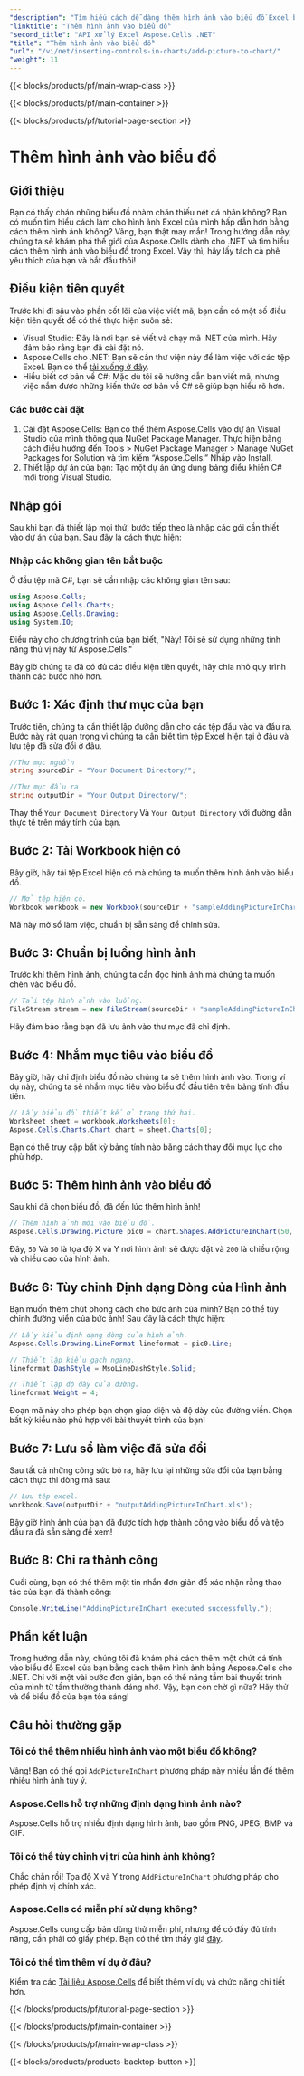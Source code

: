 ```yaml
---
"description": "Tìm hiểu cách dễ dàng thêm hình ảnh vào biểu đồ Excel bằng Aspose.Cells cho .NET. Cải thiện biểu đồ và bài thuyết trình của bạn chỉ trong vài bước đơn giản."
"linktitle": "Thêm hình ảnh vào biểu đồ"
"second_title": "API xử lý Excel Aspose.Cells .NET"
"title": "Thêm hình ảnh vào biểu đồ"
"url": "/vi/net/inserting-controls-in-charts/add-picture-to-chart/"
"weight": 11
---
```


{{< blocks/products/pf/main-wrap-class >}}

{{< blocks/products/pf/main-container >}}

{{< blocks/products/pf/tutorial-page-section >}}

# Thêm hình ảnh vào biểu đồ

## Giới thiệu

Bạn có thấy chán những biểu đồ nhàm chán thiếu nét cá nhân không? Bạn có muốn tìm hiểu cách làm cho hình ảnh Excel của mình hấp dẫn hơn bằng cách thêm hình ảnh không? Vâng, bạn thật may mắn! Trong hướng dẫn này, chúng ta sẽ khám phá thế giới của Aspose.Cells dành cho .NET và tìm hiểu cách thêm hình ảnh vào biểu đồ trong Excel. Vậy thì, hãy lấy tách cà phê yêu thích của bạn và bắt đầu thôi!

## Điều kiện tiên quyết

Trước khi đi sâu vào phần cốt lõi của việc viết mã, bạn cần có một số điều kiện tiên quyết để có thể thực hiện suôn sẻ:

- Visual Studio: Đây là nơi bạn sẽ viết và chạy mã .NET của mình. Hãy đảm bảo rằng bạn đã cài đặt nó.
- Aspose.Cells cho .NET: Bạn sẽ cần thư viện này để làm việc với các tệp Excel. Bạn có thể [tải xuống ở đây](https://releases.aspose.com/cells/net/).
- Hiểu biết cơ bản về C#: Mặc dù tôi sẽ hướng dẫn bạn viết mã, nhưng việc nắm được những kiến thức cơ bản về C# sẽ giúp bạn hiểu rõ hơn.

### Các bước cài đặt

1. Cài đặt Aspose.Cells: Bạn có thể thêm Aspose.Cells vào dự án Visual Studio của mình thông qua NuGet Package Manager. Thực hiện bằng cách điều hướng đến Tools > NuGet Package Manager > Manage NuGet Packages for Solution và tìm kiếm “Aspose.Cells.” Nhấp vào Install.
2. Thiết lập dự án của bạn: Tạo một dự án ứng dụng bảng điều khiển C# mới trong Visual Studio.

## Nhập gói

Sau khi bạn đã thiết lập mọi thứ, bước tiếp theo là nhập các gói cần thiết vào dự án của bạn. Sau đây là cách thực hiện:

### Nhập các không gian tên bắt buộc

Ở đầu tệp mã C#, bạn sẽ cần nhập các không gian tên sau:

```csharp
using Aspose.Cells;
using Aspose.Cells.Charts;
using Aspose.Cells.Drawing;
using System.IO;
```

Điều này cho chương trình của bạn biết, "Này! Tôi sẽ sử dụng những tính năng thú vị này từ Aspose.Cells."

Bây giờ chúng ta đã có đủ các điều kiện tiên quyết, hãy chia nhỏ quy trình thành các bước nhỏ hơn. 

## Bước 1: Xác định thư mục của bạn

Trước tiên, chúng ta cần thiết lập đường dẫn cho các tệp đầu vào và đầu ra. Bước này rất quan trọng vì chúng ta cần biết tìm tệp Excel hiện tại ở đâu và lưu tệp đã sửa đổi ở đâu.

```csharp
//Thư mục nguồn
string sourceDir = "Your Document Directory/";

//Thư mục đầu ra
string outputDir = "Your Output Directory/";
```

Thay thế `Your Document Directory` Và `Your Output Directory` với đường dẫn thực tế trên máy tính của bạn. 

## Bước 2: Tải Workbook hiện có

Bây giờ, hãy tải tệp Excel hiện có mà chúng ta muốn thêm hình ảnh vào biểu đồ.

```csharp
// Mở tệp hiện có.
Workbook workbook = new Workbook(sourceDir + "sampleAddingPictureInChart.xls");
```

Mã này mở sổ làm việc, chuẩn bị sẵn sàng để chỉnh sửa.

## Bước 3: Chuẩn bị luồng hình ảnh

Trước khi thêm hình ảnh, chúng ta cần đọc hình ảnh mà chúng ta muốn chèn vào biểu đồ. 

```csharp
// Tải tệp hình ảnh vào luồng.
FileStream stream = new FileStream(sourceDir + "sampleAddingPictureInChart.png", FileMode.Open, FileAccess.Read);
```

Hãy đảm bảo rằng bạn đã lưu ảnh vào thư mục đã chỉ định.

## Bước 4: Nhắm mục tiêu vào biểu đồ

Bây giờ, hãy chỉ định biểu đồ nào chúng ta sẽ thêm hình ảnh vào. Trong ví dụ này, chúng ta sẽ nhắm mục tiêu vào biểu đồ đầu tiên trên bảng tính đầu tiên.

```csharp
// Lấy biểu đồ thiết kế ở trang thứ hai.
Worksheet sheet = workbook.Worksheets[0];
Aspose.Cells.Charts.Chart chart = sheet.Charts[0];
```

Bạn có thể truy cập bất kỳ bảng tính nào bằng cách thay đổi mục lục cho phù hợp.

## Bước 5: Thêm hình ảnh vào biểu đồ

Sau khi đã chọn biểu đồ, đã đến lúc thêm hình ảnh! 

```csharp
// Thêm hình ảnh mới vào biểu đồ.
Aspose.Cells.Drawing.Picture pic0 = chart.Shapes.AddPictureInChart(50, 50, stream, 200, 200);
```

Đây, `50` Và `50` là tọa độ X và Y nơi hình ảnh sẽ được đặt và `200` là chiều rộng và chiều cao của hình ảnh.

## Bước 6: Tùy chỉnh Định dạng Dòng của Hình ảnh

Bạn muốn thêm chút phong cách cho bức ảnh của mình? Bạn có thể tùy chỉnh đường viền của bức ảnh! Sau đây là cách thực hiện:

```csharp
// Lấy kiểu định dạng dòng của hình ảnh.
Aspose.Cells.Drawing.LineFormat lineformat = pic0.Line; 

// Thiết lập kiểu gạch ngang.
lineformat.DashStyle = MsoLineDashStyle.Solid;

// Thiết lập độ dày của đường.
lineformat.Weight = 4;    
```

Đoạn mã này cho phép bạn chọn giao diện và độ dày của đường viền. Chọn bất kỳ kiểu nào phù hợp với bài thuyết trình của bạn!

## Bước 7: Lưu sổ làm việc đã sửa đổi

Sau tất cả những công sức bỏ ra, hãy lưu lại những sửa đổi của bạn bằng cách thực thi dòng mã sau:

```csharp
// Lưu tệp excel.
workbook.Save(outputDir + "outputAddingPictureInChart.xls");
```

Bây giờ hình ảnh của bạn đã được tích hợp thành công vào biểu đồ và tệp đầu ra đã sẵn sàng để xem!

## Bước 8: Chỉ ra thành công

Cuối cùng, bạn có thể thêm một tin nhắn đơn giản để xác nhận rằng thao tác của bạn đã thành công:

```csharp
Console.WriteLine("AddingPictureInChart executed successfully.");
```

## Phần kết luận

Trong hướng dẫn này, chúng tôi đã khám phá cách thêm một chút cá tính vào biểu đồ Excel của bạn bằng cách thêm hình ảnh bằng Aspose.Cells cho .NET. Chỉ với một vài bước đơn giản, bạn có thể nâng tầm bài thuyết trình của mình từ tầm thường thành đáng nhớ. Vậy, bạn còn chờ gì nữa? Hãy thử và để biểu đồ của bạn tỏa sáng!

## Câu hỏi thường gặp

### Tôi có thể thêm nhiều hình ảnh vào một biểu đồ không?
Vâng! Bạn có thể gọi `AddPictureInChart` phương pháp này nhiều lần để thêm nhiều hình ảnh tùy ý.

### Aspose.Cells hỗ trợ những định dạng hình ảnh nào?
Aspose.Cells hỗ trợ nhiều định dạng hình ảnh, bao gồm PNG, JPEG, BMP và GIF.

### Tôi có thể tùy chỉnh vị trí của hình ảnh không?
Chắc chắn rồi! Tọa độ X và Y trong `AddPictureInChart` phương pháp cho phép định vị chính xác.

### Aspose.Cells có miễn phí sử dụng không?
Aspose.Cells cung cấp bản dùng thử miễn phí, nhưng để có đầy đủ tính năng, cần phải có giấy phép. Bạn có thể tìm thấy giá [đây](https://purchase.aspose.com/buy).

### Tôi có thể tìm thêm ví dụ ở đâu?
Kiểm tra các [Tài liệu Aspose.Cells](https://reference.aspose.com/cells/net/) để biết thêm ví dụ và chức năng chi tiết hơn.

{{< /blocks/products/pf/tutorial-page-section >}}

{{< /blocks/products/pf/main-container >}}

{{< /blocks/products/pf/main-wrap-class >}}

{{< blocks/products/products-backtop-button >}}
